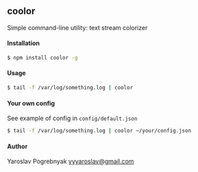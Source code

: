 ## coolor

Simple command-line utility: text stream colorizer

#### Installation
```bash
$ npm install coolor -g
```

#### Usage
```bash
$ tail -f /var/log/something.log | coolor
```

#### Your own config
See example of config in `config/default.json`

```bash
$ tail -f /var/log/something.log | coolor ~/your/config.json
```

#### Author
Yaroslav Pogrebnyak <yyyaroslav@gmail.com>

